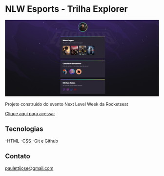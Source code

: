 # NLW Esports - Trilha Explorer

![preview](./.github/preview.png)

Projeto construido do evento Next Level Week da Rocketseat

[Clique aqui para acessar](jose-paul.github.io/NLW-Esports/)


## Tecnologias
-HTML
-CSS
-Git e Github


## Contato

paulettijose@gmail.com